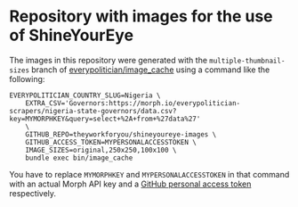 # Repository with images for the use of ShineYourEye

The images in this repository were generated with the
`multiple-thumbnail-sizes` branch of
[everypolitician/image_cache](https://github.com/everypolitician/image_cache/tree/multiple-thumbnail-sizes)
using a command like the following:

    EVERYPOLITICIAN_COUNTRY_SLUG=Nigeria \
        EXTRA_CSV='Governors:https://morph.io/everypolitician-scrapers/nigeria-state-governors/data.csv?key=MYMORPHKEY&query=select+%2A+from+%27data%27'
        \
        GITHUB_REPO=theyworkforyou/shineyoureye-images \
        GITHUB_ACCESS_TOKEN=MYPERSONALACCESSTOKEN \
        IMAGE_SIZES=original,250x250,100x100 \
        bundle exec bin/image_cache

You have to replace `MYMORPHKEY` and `MYPERSONALACCESSTOKEN` in
that command with an actual Morph API key and a
[GitHub personal access token](https://github.com/settings/tokens)
respectively.
